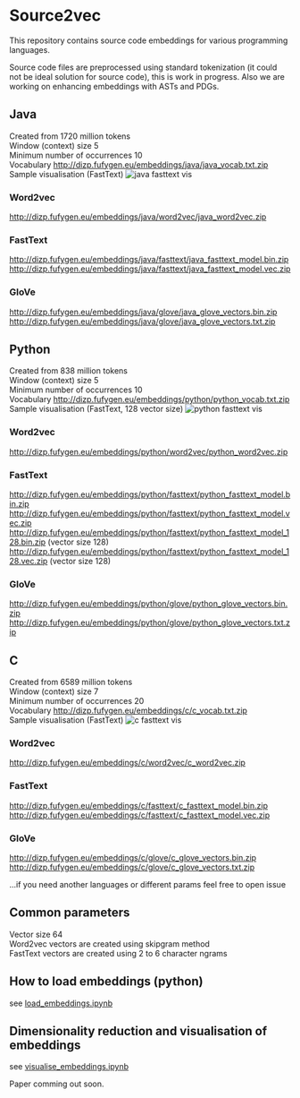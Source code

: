 # Source2vec

This repository contains source code embeddings for various programming languages.

Source code files are preprocessed using standard tokenization (it could not be ideal solution for source code), this is work in progress. Also we are working on enhancing embeddings with ASTs and PDGs.

## Java

Created from 1720 million tokens  
Window (context) size 5  
Minimum number of occurrences 10  
Vocabulary http://dizp.fufygen.eu/embeddings/java/java_vocab.txt.zip  
Sample visualisation (FastText) ![java fasttext vis](images/java_fasttext.png)  

### Word2vec

http://dizp.fufygen.eu/embeddings/java/word2vec/java_word2vec.zip

### FastText

http://dizp.fufygen.eu/embeddings/java/fasttext/java_fasttext_model.bin.zip
http://dizp.fufygen.eu/embeddings/java/fasttext/java_fasttext_model.vec.zip

### GloVe

http://dizp.fufygen.eu/embeddings/java/glove/java_glove_vectors.bin.zip  
http://dizp.fufygen.eu/embeddings/java/glove/java_glove_vectors.txt.zip  

## Python

Created from 838 million tokens  
Window (context) size 5  
Minimum number of occurrences 10  
Vocabulary http://dizp.fufygen.eu/embeddings/python/python_vocab.txt.zip  
Sample visualisation (FastText, 128 vector size) ![python fasttext vis](images/python_fasttext_128.png)

### Word2vec

http://dizp.fufygen.eu/embeddings/python/word2vec/python_word2vec.zip  

### FastText

http://dizp.fufygen.eu/embeddings/python/fasttext/python_fasttext_model.bin.zip  
http://dizp.fufygen.eu/embeddings/python/fasttext/python_fasttext_model.vec.zip  
http://dizp.fufygen.eu/embeddings/python/fasttext/python_fasttext_model_128.bin.zip (vector size 128)  
http://dizp.fufygen.eu/embeddings/python/fasttext/python_fasttext_model_128.vec.zip (vector size 128)  

### GloVe

http://dizp.fufygen.eu/embeddings/python/glove/python_glove_vectors.bin.zip  
http://dizp.fufygen.eu/embeddings/python/glove/python_glove_vectors.txt.zip  

## C

Created from 6589 million tokens  
Window (context) size 7  
Minimum number of occurrences 20  
Vocabulary http://dizp.fufygen.eu/embeddings/c/c_vocab.txt.zip  
Sample visualisation (FastText) ![c fasttext vis](images/c_fasttext.png)  

### Word2vec

http://dizp.fufygen.eu/embeddings/c/word2vec/c_word2vec.zip

### FastText

http://dizp.fufygen.eu/embeddings/c/fasttext/c_fasttext_model.bin.zip  
http://dizp.fufygen.eu/embeddings/c/fasttext/c_fasttext_model.vec.zip  

### GloVe

http://dizp.fufygen.eu/embeddings/c/glove/c_glove_vectors.bin.zip  
http://dizp.fufygen.eu/embeddings/c/glove/c_glove_vectors.txt.zip  

...if you need another languages or different params feel free to open issue

## Common parameters

Vector size 64  
Word2vec vectors are created using skipgram method  
FastText vectors are created using 2 to 6 character ngrams  

## How to load embeddings (python)

see [load_embeddings.ipynb](https://nbviewer.jupyter.org/github/Jur1cek/source2vec/blob/master/load_embeddings.ipynb)

## Dimensionality reduction and visualisation of embeddings

see [visualise_embeddings.ipynb](https://nbviewer.jupyter.org/github/Jur1cek/source2vec/blob/master/visualise_embeddings.ipynb)


Paper comming out soon.
